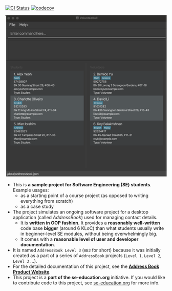 [![CI Status](https://github.com/AY2526S1-CS2103T-F10-1/tp/workflows/Java%20CI/badge.svg)](https://github.com/AY2526S1-CS2103T-F10-1/tp/actions)
[![codecov](https://codecov.io/gh/AY2526S1-CS2103T-F10-1/tp/graph/badge.svg?token=M6H4TEEKPF)](https://codecov.io/gh/AY2526S1-CS2103T-F10-1/tp)

![Ui](docs/images/Ui.png)


* This is **a sample project for Software Engineering (SE) students**.<br>
  Example usages:
  * as a starting point of a course project (as opposed to writing everything from scratch)
  * as a case study
* The project simulates an ongoing software project for a desktop application (called _AddressBook_) used for managing contact details.
  * It is **written in OOP fashion**. It provides a **reasonably well-written** code base **bigger** (around 6 KLoC) than what students usually write in beginner-level SE modules, without being overwhelmingly big.
  * It comes with a **reasonable level of user and developer documentation**.
* It is named `AddressBook Level 3` (`AB3` for short) because it was initially created as a part of a series of `AddressBook` projects (`Level 1`, `Level 2`, `Level 3` ...).
* For the detailed documentation of this project, see the **[Address Book Product Website](https://se-education.org/addressbook-level3)**.
* This project is a **part of the se-education.org** initiative. If you would like to contribute code to this project, see [se-education.org](https://se-education.org/#contributing-to-se-edu) for more info.
